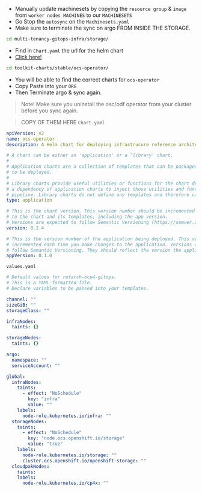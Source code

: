 - Manually update machinesets by copying the `resource group` & `image` from `worker nodes MACHINES` to our `MACHINESETS`
- Go Stop the `autosync` on the `Machinesets.yaml`
- Make sure to terminate the sync on argo FROM INSIDE THE STORAGE.
```bash
cd multi-tenancy-gitops-infra/storage/
```
- Find in `Chart.yaml` the url for the helm chart
- [Click here!](https://github.com/cloud-native-toolkit/toolkit-charts)

```bash
cd toolkit-charts/stable/ocs-operator/
```
- You will be able to find the correct charts for `ocs-operator`
- Copy Paste into your `ORG`
- Then Terminate argo & sync again.

> Note!
> Make sure you uninstall the osc/odf operator from your cluster before you sync again.

> COPY OF THEM HERE
`Chart.yaml`
```yaml
apiVersion: v2
name: ocs-operator
description: A Helm chart for deploying infrastrucure reference architecture to OpenShift 4.x clusters

# A chart can be either an 'application' or a 'library' chart.
#
# Application charts are a collection of templates that can be packaged into versioned archives
# to be deployed.
#
# Library charts provide useful utilities or functions for the chart developer. They're included as
# a dependency of application charts to inject those utilities and functions into the rendering
# pipeline. Library charts do not define any templates and therefore cannot be deployed.
type: application

# This is the chart version. This version number should be incremented each time you make changes
# to the chart and its templates, including the app version.
# Versions are expected to follow Semantic Versioning (https://semver.org/)
version: 0.2.4

# This is the version number of the application being deployed. This version number should be
# incremented each time you make changes to the application. Versions are not expected to
# follow Semantic Versioning. They should reflect the version the application is using.
appVersion: 0.1.0
```
`values.yaml`
```yaml
# Default values for refarch-ocp4-gitops.
# This is a YAML-formatted file.
# Declare variables to be passed into your templates.

channel: ""
sizeGiB: ""
storageClass: ""

infraNodes:
  taints: {}

storageNodes:
  taints: {}

argo:
  namespace: ""
  serviceAccount: ""

global:
  infraNodes:
    taints:
      - effect: "NoSchedule"
        key: "infra"
        value: ""
    labels:
      node-role.kubernetes.io/infra: ""
  storageNodes:
    taints:
      - effect: "NoSchedule"
        key: "node.ocs.openshift.io/storage"
        value: "true"
    labels:
      node-role.kubernetes.io/storage: ""
      cluster.ocs.openshift.io/openshift-storage: ""
  cloudpakNodes:
    taints:
    labels:
      node-role.kubernetes.io/cp4x: ""
```
